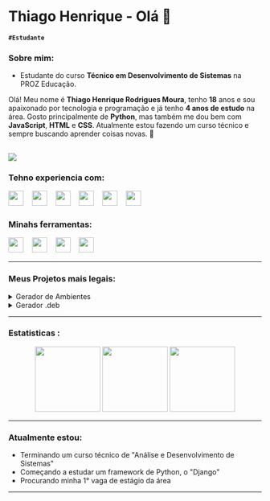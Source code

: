 # Thiago Henrique - Olá 🖖
**`#Estudante`**

### Sobre mim:
- Estudante do curso **Técnico em Desenvolvimento de Sistemas** na PROZ Educação.

Olá! Meu nome é **Thiago Henrique Rodrigues Moura**, tenho **18** anos e sou apaixonado por tecnologia e programação e já tenho **4 anos de estudo** na área. Gosto principalmente de **Python**, mas também me dou bem com **JavaScript**, **HTML** e **CSS**. Atualmente estou fazendo um curso técnico e sempre buscando aprender coisas novas. 🚀

[![](https://img.shields.io/badge/-Instagram-%23E4405F?style=for-the-badge&logo=instagram&logoColor=white)](https://www.instagram.com/thiago.kk_dev?utm_source=ig_web_button_share_sheet&igsh=ZDNlZDc0MzIxNw==)
---

### Tehno experiencia com:
<img height="30px" src="https://icongr.am/devicon/python-original.svg?size=30&color=currentColor">ㅤ
<img height="30px" src="https://icongr.am/devicon/mysql-original-wordmark.svg?size=30&color=currentColor">ㅤ
<img height="30px" src="https://icongr.am/devicon/javascript-original.svg?size=30&color=currentColor">ㅤ
<img height="30px" src="https://icongr.am/devicon/nodejs-original.svg?size=30&color=currentColor">ㅤ
<img height="30px" src="https://icongr.am/devicon/html5-original.svg?size=30&color=currentColor">ㅤ
<img height="30px" src="https://icongr.am/devicon/css3-original.svg?size=30&color=currentColor">ㅤ

### Minahs ferramentas:

<img height="30px" src="https://icongr.am/simple/visualstudiocode.svg?size=30&color=0877B9&colored=false">ㅤ
<img height="30px" src="https://icongr.am/devicon/git-original.svg?size=30&color=currentColor">ㅤ
<img height="30px" src="https://icongr.am/devicon/ubuntu-plain.svg?size=30&color=DD4814">ㅤ
<img height="30px" src="https://icongr.am/simple/gnubash.svg?size=30&color=000000&colored=false">ㅤ

---

### Meus Projetos mais legais:

<details><summary>Gerador de Ambientes</summary>  

#### Descrição do Projeto :
O Gerador de Ambientes é uma interface gráfica desenvolvida com `CustomTkinter` que automatiza a criação de projetos com ambientes virtuais em **Python**(usando `venv`) e **JavaScript**(com `Vite + React`).

#### Acesse o repositório
- [GitHub-Gerador de Ambientes](https://github.com/ThiagoHenriqueRm/Gerador-De-Ambientes)

---

</details>
<details><summary>Gerador .deb</summary>  

### Descrição do Projeto :
Um aplicativo em **Python** com interface gráfica feita em [`customtkinter`](https://github.com/TomSchimansky/CustomTkinter) para facilitar a criação de pacotes `.deb` no Linux.  
Ideal para desenvolvedores que querem gerar rapidamente pacotes Debian sem precisar escrever manualmente so arquivos `control` e `.desktop`.

#### Acesse o repositório
- [GitHub-Gerador-deb](https://github.com/ThiagoHenriqueRm/Gerador-deb)

---

</details>

---
### Estatisticas :
<div align="center">
    <td  >
      <img height="130px" src="https://github-readme-stats.vercel.app/api?username=ThiagoHenriqueRm&show_icons=true&theme=tokyonight&include_all_commits=true&locale=pt-br&rank_icon=github"/>
    <td>
      <img height="130px" src="https://github-readme-stats.vercel.app/api/top-langs/?username=ThiagoHenriqueRm&layout=compact&theme=tokyonight&locale=pt-br&include_all_commits=true"/>
    <td>
      <img height="130px" src="https://github-readme-streak-stats.herokuapp.com/?user=ThiagoHenriqueRm&include_all_commits=true&theme=tokyonight&locale=pt-br"/>
</div>

---

### Atualmente estou: 

* Terminando um curso técnico de "Análise e Desenvolvimento de Sistemas" 
* Começando a estudar um framework de Python, o "Django"
* Procurando minha 1° vaga de estágio da área

---
